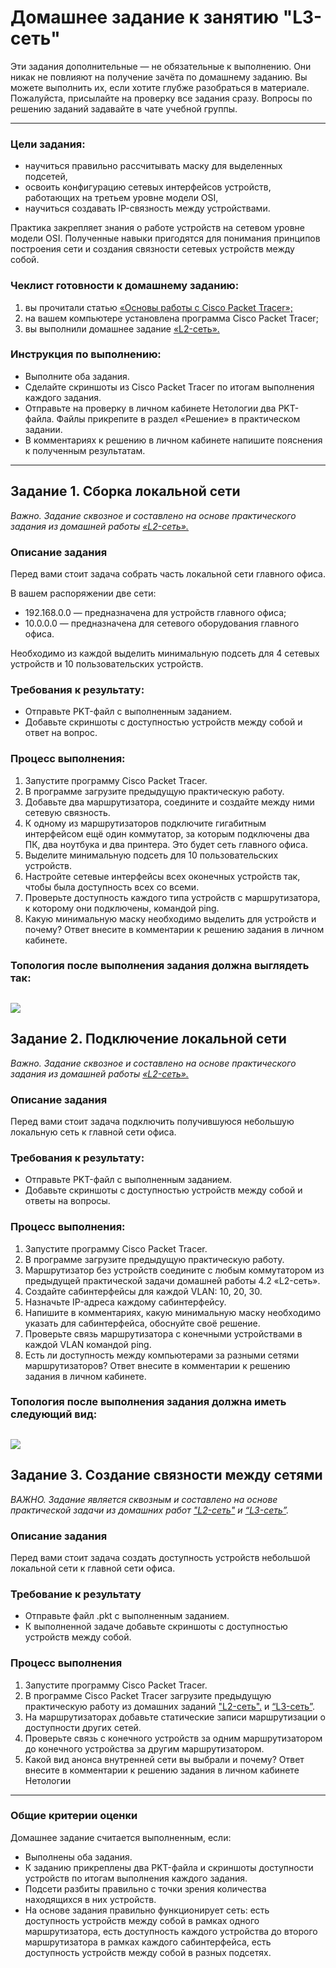 # Домашнее задание к занятию "L3-сеть"


Эти задания дополнительные — не обязательные к выполнению. Они никак не повлияют на получение зачёта по домашнему заданию. Вы можете выполнить их, если хотите глубже разобраться в материале. Пожалуйста, присылайте на проверку все задания сразу. Вопросы по решению заданий задавайте в чате учебной группы.

---

### Цели задания:
- научиться правильно рассчитывать маску для выделенных подсетей,
- освоить конфигурацию сетевых интерфейсов устройств, работающих на третьем уровне модели OSI,
- научиться создавать IP-связность между устройствами.

Практика закрепляет знания о работе устройств на сетевом уровне модели OSI. Полученные навыки пригодятся для понимания принципов построения сети и создания связности сетевых устройств между собой.

### Чеклист готовности к домашнему заданию:
1. вы прочитали статью [«Основы работы с Cisco Packet Tracer»;](https://pc.ru/articles/osnovy-raboty-s-cisco-packet-tracer)
2. на вашем компьютере установлена программа Cisco Packet Tracer;
3. вы выполнили домашнее задание [«L2-сеть».](https://github.com/netology-code/snet-homeworks/blob/snet-22/4-02.md)

### Инструкция по выполнению: 
- Выполните оба задания.
- Сделайте скриншоты из Cisco Packet Tracer по итогам выполнения каждого задания.
- Отправьте на проверку в личном кабинете Нетологии два PKT-файла. Файлы прикрепите в раздел «Решение» в практическом задании.
- В комментариях к решению в личном кабинете напишите пояснения к полученным результатам. 

---

## Задание 1. Сборка локальной сети
*Важно. Задание сквозное и составлено на основе практического задания из домашней работы [«L2-сеть».](https://github.com/netology-code/snet-homeworks/blob/snet-22/4-02.md)* 

### Описание задания
Перед вами стоит задача собрать часть локальной сети главного офиса. 

В вашем распоряжении две сети:
- 192.168.0.0 — предназначена для устройств главного офиса;
- 10.0.0.0 — предназначена для сетевого оборудования главного офиса.

Необходимо из каждой выделить минимальную подсеть для 4 сетевых устройств и 10 пользовательских устройств.

### Требования к результату:
- Отправьте PKT-файл с выполненным заданием.
- Добавьте скриншоты с доступностью устройств между собой и ответ на вопрос.

### Процесс выполнения:
1. Запустите программу Cisco Packet Tracer.
2. В программе загрузите предыдущую практическую работу.
3. Добавьте два маршрутизатора, соедините и создайте между ними сетевую связность.
4. К одному из маршрутизаторов подключите гигабитным интерфейсом ещё один коммутатор, за которым подключены два ПК, два ноутбука и два принтера. Это будет сеть главного офиса.
5. Выделите минимальную подсеть для 10 пользовательских устройств.
6. Настройте сетевые интерфейсы всех оконечных устройств так, чтобы была доступность всех со всеми.
7. Проверьте доступность каждого типа устройств с маршрутизатора, к которому они подключены, командой ping.
8. Какую минимальную маску необходимо выделить для устройств и почему? Ответ внесите в комментарии к решению задания в личном кабинете.

### Топология после выполнения задания должна выглядеть так:
[![](https://i.postimg.cc/T2s1mSHC/nELDf2C9.jpg)](https://postimg.cc/LhzmFyS1)
---

## Задание 2. Подключение локальной сети 
*Важно. Задание сквозное и составлено на основе практического задания из домашней работы [«L2-сеть».](https://github.com/netology-code/snet-homeworks/blob/snet-18/4-02.md)*

### Описание задания
Перед вами стоит задача подключить получившуюся небольшую локальную сеть к главной сети офиса. 

### Требования к результату:
- Отправьте PKT-файл с выполненным заданием.
- Добавьте скриншоты с доступностью устройств между собой и ответы на вопросы.

### Процесс выполнения:
1. Запустите программу Cisco Packet Tracer.
2. В программе загрузите предыдущую практическую работу.
3. Маршрутизатор без устройств соедините с любым коммутатором из предыдущей практической задачи домашней работы 4.2 «L2-сеть». 
4. Создайте сабинтерфейсы для каждой VLAN: 10, 20, 30.
5. Назначьте IP-адреса каждому сабинтерфейсу.
6. Напишите в комментариях, какую минимальную маску необходимо указать для сабинтерфейса, обоснуйте своё решение.
7. Проверьте связь маршрутизатора с конечными устройствами в каждой VLAN командой ping.
8. Есть ли доступность между компьютерами за разными сетями маршрутизаторов? Ответ внесите в комментарии к решению задания в личном кабинете.

### Топология после выполнения задания должна иметь следующий вид:
[![](https://i.postimg.cc/pLD0NLVm/U3jjCbKB.jpg)](https://postimg.cc/Jsz3Zmk8)
---

## Задание 3. Создание связности между сетями 

*ВАЖНО. Задание является сквозным и составлено на основе практической задачи из домашних работ ["L2-сеть"](https://github.com/netology-code/snet-homeworks/blob/snet-18/4-02.md) и [“L3-сеть”](https://github.com/netology-code/snet-homeworks/edit/snet-18/4-03.md).* 

### Описание задания
Перед вами стоит задача создать доступность устройств небольшой локальной сети к главной сети офиса. 

### Требование к результату
- Отправьте файл .pkt с выполненным заданием.
- К выполненной задаче добавьте скриншоты с доступностью устройств между собой.

### Процесс выполнения
1. Запустите программу Cisco Packet Tracer.
2. В программе Cisco Packet Tracer загрузите предыдущую практическую работу из домашних заданий ["L2-сеть".](https://github.com/netology-code/snet-homeworks/blob/snet-22/4-02.md) и [“L3-сеть”](https://github.com/netology-code/snet-homeworks/edit/snet-22/4-03.md).
3. На маршрутизаторах добавьте статические записи маршрутизации о доступности других сетей.
4. Проверьте связь с конечного устройств за одним маршрутизатором до конечного устройства за другим маршрутизатором.
5. Какой вид анонса внутренней сети вы выбрали и почему? Ответ внесите в комментарии к решению задания в личном кабинете Нетологии
--- 

### Общие критерии оценки
Домашнее задание считается выполненным, если:
- Выполнены оба задания.
- К заданию прикреплены два PKT-файла и скриншоты доступности устройств по итогам выполнения каждого задания.
- Подсети разбиты правильно с точки зрения количества находящихся в них устройств.
- На основе задания правильно функционирует сеть: есть доступность устройств между собой в рамках одного маршрутизатора, есть доступность каждого устройства до второго маршрутизатора в рамках каждого сабинтерфейса, есть доступность устройств между собой в разных подсетях.
 

